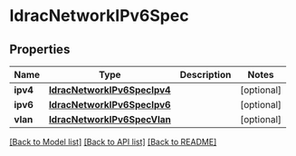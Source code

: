 # IdracNetworkIPv6Spec

## Properties
Name | Type | Description | Notes
------------ | ------------- | ------------- | -------------
**ipv4** | [**IdracNetworkIPv6SpecIpv4**](IdracNetworkIPv6SpecIpv4.md) |  | [optional] 
**ipv6** | [**IdracNetworkIPv6SpecIpv6**](IdracNetworkIPv6SpecIpv6.md) |  | [optional] 
**vlan** | [**IdracNetworkIPv6SpecVlan**](IdracNetworkIPv6SpecVlan.md) |  | [optional] 

[[Back to Model list]](../README.md#documentation-for-models) [[Back to API list]](../README.md#documentation-for-api-endpoints) [[Back to README]](../README.md)

